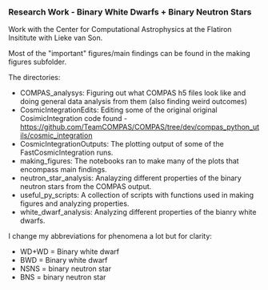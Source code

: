 ### Research Work - Binary White Dwarfs + Binary Neutron Stars

Work with the Center for Computational Astrophysics at the Flatiron Insititute with Lieke van Son. 

Most of the "important" figures/main findings can be found in the making figures subfolder. 

The directories:

- COMPAS_analysys: Figuring out what COMPAS h5 files look like and doing general data analysis from them (also finding weird outcomes)
- CosmicIntegrationEdits: Editing some of the original original CosimicIntegration code found - https://github.com/TeamCOMPAS/COMPAS/tree/dev/compas_python_utils/cosmic_integration
- CosmicIntegrationOutputs: The plotting output of some of the FastCosmicIntegration runs.
- making_figures: The notebooks ran to make many of the plots that encompass main findings.
- neutron_star_analysis: Analayzing different properties of the binary neutron stars from the COMPAS output.
- useful_py_scripts: A collection of scripts with functions used in making figures and analyzing properties.
- white_dwarf_analysis: Analyzing different properties of the bianry white dwarfs.

I change my abbreviations for phenomena a lot but for clarity:
- WD+WD = Binary white dwarf
- BWD = Binary white dwarf
- NSNS = binary neutron star
- BNS = binary neutron star
